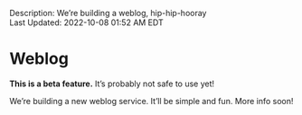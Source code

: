 Description: We’re building a weblog, hip-hip-hooray  
Last Updated: 2022-10-08 01:52 AM EDT

# Weblog

<div class="container rounded yellow-5-bg black-fg">
<i class="fa-solid fa-flask"></i> <strong>This is a beta feature.</strong> It’s probably not safe to use yet!
</div>

We’re building a new weblog service. It’ll be simple and fun. More info soon!